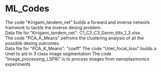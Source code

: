 # ML_Codes
The code "Kirigami_tandem_net" builds a forward and inverse network framwork to tackle the inverse desing problem.   
Data file for "Kirigami_tandem_net": C1_C2_C3_Geom_tilts_1_2.xlsx.    
The code "PCA_K_Means" pefroms the clustering analysis of all the possible desing outcomes.  
Data file for "PCA_K_Means": "coeff"
The code "Unet_focal_loss" builds a Unet to aid in 3 class image segmentation 
The code "Image_processing_LSPRi" is to process images from nanoplasmonics experiments
